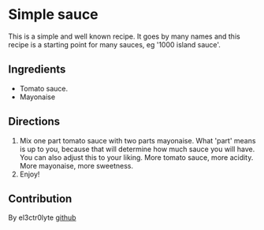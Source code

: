 # Simple sauce

This is a simple and well known recipe. It goes by many names and this recipe is a starting point for many sauces, eg '1000 island sauce'.

## Ingredients

+ Tomato sauce.
+ Mayonaise

## Directions

1. Mix one part tomato sauce with two parts mayonaise. What 'part' means is up to you, because that will determine how much sauce you will have. You can also adjust this to your liking. More tomato sauce, more acidity. More mayonaise, more sweetness.
2. Enjoy!

## Contribution

By el3ctr0lyte [github](https://github.com/el3ctr0lyte)
